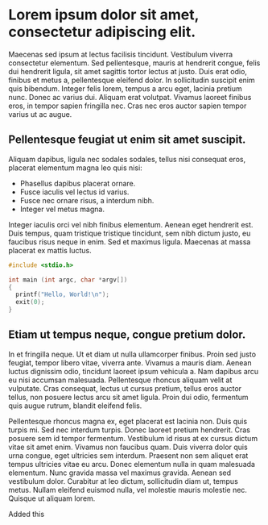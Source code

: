 # Lorem ipsum dolor sit amet, consectetur adipiscing elit. #

Maecenas sed ipsum at lectus facilisis tincidunt. Vestibulum viverra
consectetur elementum. Sed pellentesque, mauris at hendrerit congue, felis dui
hendrerit ligula, sit amet sagittis tortor lectus at justo. Duis erat odio,
finibus et metus a, pellentesque eleifend dolor. In sollicitudin suscipit enim
quis bibendum.  Integer felis lorem, tempus a arcu eget, lacinia pretium nunc.
Donec ac varius dui. Aliquam erat volutpat. Vivamus laoreet finibus eros, in
tempor sapien fringilla nec. Cras nec eros auctor sapien tempor varius ut ac
augue.

## Pellentesque feugiat ut enim sit amet suscipit. ##

Aliquam dapibus, ligula nec sodales sodales, tellus nisi consequat eros,
placerat elementum magna leo quis nisi:

  * Phasellus dapibus placerat ornare.
  * Fusce iaculis vel lectus id varius.
  * Fusce nec ornare risus, a interdum nibh.
  * Integer vel metus magna.

Integer iaculis orci vel nibh finibus elementum. Aenean eget hendrerit est. Duis
tempus, quam tristique tristique tincidunt, sem nibh dictum justo, eu faucibus
risus neque in enim. Sed et maximus ligula. Maecenas at massa placerat ex
mattis luctus.

```C
#include <stdio.h>

int main (int argc, char *argv[])
{
  printf("Hello, World!\n");
  exit(0);
}
```

## Etiam ut tempus neque, congue pretium dolor. ##

In et fringilla neque. Ut et diam
ut nulla ullamcorper finibus. Proin sed justo feugiat, tempor libero vitae,
viverra ante. Vivamus a mauris diam. Aenean luctus dignissim odio, tincidunt
laoreet ipsum vehicula a. Nam dapibus arcu eu nisi accumsan malesuada.
Pellentesque rhoncus aliquam velit at vulputate. Cras consequat, lectus ut
cursus pretium, tellus eros auctor tellus, non posuere lectus arcu sit amet
ligula. Proin dui odio, fermentum quis augue rutrum, blandit eleifend felis.

Pellentesque rhoncus magna ex, eget placerat est lacinia non. Duis quis turpis
mi. Sed nec interdum turpis. Donec laoreet pretium hendrerit. Cras posuere sem
id tempor fermentum. Vestibulum id risus at ex cursus dictum vitae sit amet
enim. Vivamus non faucibus quam. Duis viverra dolor quis urna congue, eget
ultricies sem interdum. Praesent non sem aliquet erat tempus ultricies vitae eu
arcu. Donec elementum nulla in quam malesuada elementum. Nunc gravida massa vel
maximus gravida. Aenean sed vestibulum dolor. Curabitur at leo dictum,
sollicitudin diam ut, tempus metus. Nullam eleifend euismod nulla, vel molestie
mauris molestie nec. Quisque ut aliquam lorem.

Added this

